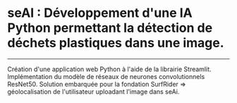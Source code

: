 # seAI : Développement d'une IA Python permettant la détection de déchets plastiques dans une image.

_______________________________________________

Création d'une application web Python à l'aide de la librairie Streamlit.
Implémentation du modèle de réseaux de neurones convolutionnels ResNet50.
Solution embarquée pour la fondation SurfRider => géolocalisation de l'utilisateur uploadant l'image dans seAi.


